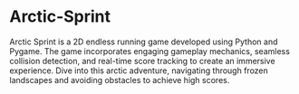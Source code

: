# Arctic-Sprint
Arctic Sprint is a 2D endless running game developed using Python and Pygame. The game incorporates engaging gameplay mechanics, seamless collision detection, and real-time score tracking to create an immersive experience. Dive into this arctic adventure, navigating through frozen landscapes and avoiding obstacles to achieve high scores.
